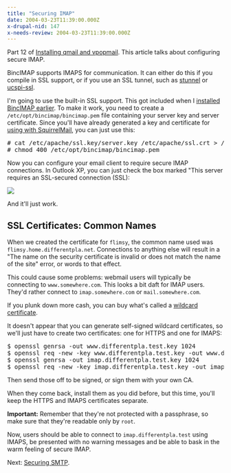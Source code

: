 ```yaml
---
title: "Securing IMAP"
date: 2004-03-23T11:39:00.000Z
x-drupal-nid: 147
x-needs-review: 2004-03-23T11:39:00.000Z
---
```

Part 12 of [Installing qmail and vpopmail](/node/view/165). This article talks about configuring secure IMAP.

BincIMAP supports IMAPS for communication. It can either do this if you compile in SSL support, or if you use an SSL tunnel, such as [stunnel](http://www.stunnel.org/) or [ucspi-ssl](http://www.superscript.com/ucspi-ssl/intro.html).

I'm going to use the built-in SSL support. This got included when I [installed BincIMAP earlier](/node/view/171). To make it work, you need to create a `/etc/opt/bincimap/bincimap.pem` file containing your server key and server certificate. Since you'll have already generated a key and certificate for [using with SquirrelMail](/node/view/179), you can just use this:

<pre># cat /etc/apache/ssl.key/server.key /etc/apache/ssl.crt > /etc/opt/bincimap/bincimap.pem
# chmod 400 /etc/opt/bincimap/bincimap.pem</pre>

Now you can configure your email client to require secure IMAP connections. In Outlook XP, you can just check the box marked "This server requires an SSL-secured connection (SSL):

![](/images/a470728f1b7c8c6154cbf7bc74425fdd-191.png)

And it'll just work.

## SSL Certificates: Common Names

When we created the certificate for `flimsy`, the common name used was `flimsy.home.differentpla.net`. Connections to anything else will result in a "The name on the security certificate is invalid or does not match the name of the site" error, or words to that effect.

This could cause some problems: webmail users will typically be connecting to `www.somewhere.com`. This looks a bit daft for IMAP users. They'd rather connect to `imap.somewhere.com` or `mail.somewhere.com`.

If you plunk down more cash, you can buy what's called a [wildcard certificate](http://www.sslreview.com/content/wildcard-ssl.html).

It doesn't appear that you can generate self-signed wildcard certificates, so we'll just have to create two certificates: one for HTTPS and one for IMAPS:

<pre>$ openssl genrsa -out www.differentpla.test.key 1024
$ openssl req -new -key www.differentpla.test.key -out www.differentpla.test.csr
$ openssl genrsa -out imap.differentpla.test.key 1024
$ openssl req -new -key imap.differentpla.test.key -out imap.differentpla.test.csr</pre>

Then send those off to be signed, or sign them with your own CA.

When they come back, install them as you did before, but this time, you'll keep the HTTPS and IMAPS certificates separate.

**Important:** Remember that they're not protected with a passphrase, so make sure that they're readable only by `root`.

Now, users should be able to connect to `imap.differentpla.test` using IMAPS, be presented with no warning messages and be able to bask in the warm feeling of secure IMAP.

Next: [Securing SMTP](/node/view/196).
